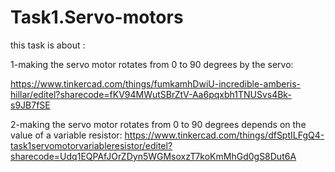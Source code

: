 # Task1.Servo-motors
this task is about :

1-making the servo motor rotates from 0 to 90 degrees by the servo:

https://www.tinkercad.com/things/fumkamhDwiU-incredible-amberis-hillar/editel?sharecode=fKV94MWutSBrZtV-Aa6pqxbh1TNUSvs4Bk-s9JB7fSE




2-making the servo motor rotates from 0 to 90 degrees depends on the value of a variable resistor:
https://www.tinkercad.com/things/dfSptILFgQ4-task1servomotorvariableresistor/editel?sharecode=Udq1EQPAfJOrZDyn5WGMsoxzT7koKmMhGd0gS8Dut6A

